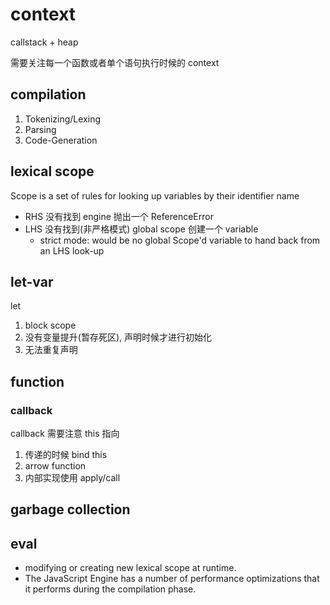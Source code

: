 # context

callstack + heap

需要关注每一个函数或者单个语句执行时候的 context

## compilation

1. Tokenizing/Lexing
2. Parsing
3. Code-Generation

## lexical scope

Scope is a set of rules for looking up variables by their identifier name

- RHS 没有找到 engine 抛出一个 ReferenceError
- LHS 没有找到(非严格模式) global scope 创建一个 variable
  - strict mode: would be no global Scope'd variable to hand back from an LHS look-up

## let-var

let

1. block scope
2. 没有变量提升(暂存死区), 声明时候才进行初始化
3. 无法重复声明

## function

### callback

callback 需要注意 this 指向

1. 传递的时候 bind this
2. arrow function
3. 内部实现使用 apply/call

## garbage collection

## eval

- modifying or creating new lexical scope at runtime.
- The JavaScript Engine has a number of performance optimizations that it performs during the compilation phase.
